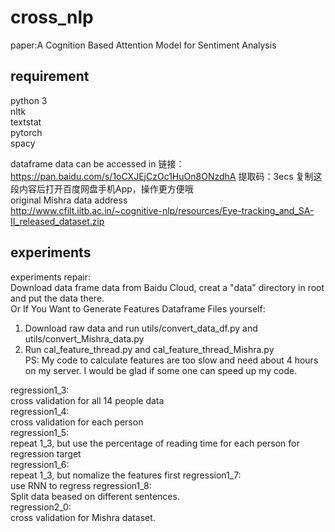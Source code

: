 # cross_nlp
paper:A Cognition Based Attention Model for Sentiment Analysis
## requirement
python 3  
nltk  
textstat  
pytorch  
spacy

dataframe data can be accessed in 
链接：https://pan.baidu.com/s/1oCXJEjCzOc1HuOn8ONzdhA 
提取码：3ecs 
复制这段内容后打开百度网盘手机App，操作更方便哦  
original Mishra data address  
http://www.cfilt.iitb.ac.in/~cognitive-nlp/resources/Eye-tracking_and_SA-II_released_dataset.zip

## experiments
experiments repair:  
Download data frame data from Baidu Cloud, creat a "data" directory in root and put the data there.  
Or If You Want to Generate Features Dataframe Files yourself:  
1. Download raw data and run utils/convert_data_df.py and utils/convert_Mishra_data.py
2. Run cal_feature_thread.py and cal_feature_thread_Mishra.py  
PS: My code to calculate features are too slow and need about 4 hours on my server. I would be glad if some one can speed up my
code.
     
regression1_3:  
cross validation for all 14 people data  
regression1_4:  
cross validation for each person  
regression1_5:  
repeat 1_3, but use the percentage of reading time for each person for regression target  
regression1_6:  
repeat 1_3, but nomalize the features first
regression1_7:  
use RNN to regress 
regression1_8:  
Split data beased on different sentences.  
regression2_0:  
cross validation for Mishra dataset.